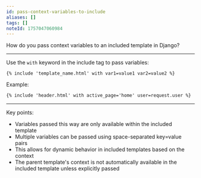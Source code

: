 ```yaml
---
id: pass-context-variables-to-include
aliases: []
tags: []
noteId: 1757047060984
---
```


How do you pass context variables to an included template in Django?

---

Use the `with` keyword in the include tag to pass variables:

```django
{% include 'template_name.html' with var1=value1 var2=value2 %}
```

Example:

```html
{% include 'header.html' with active_page='home' user=request.user %}
```

---

Key points:

- Variables passed this way are only available within the included template
- Multiple variables can be passed using space-separated key=value pairs
- This allows for dynamic behavior in included templates based on the context
- The parent template's context is not automatically available in the included template unless explicitly passed
